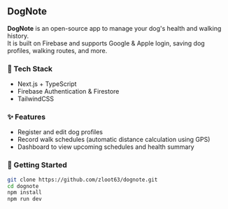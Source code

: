 ## DogNote

**DogNote** is an open-source app to manage your dog's health and walking history.  
It is built on Firebase and supports Google & Apple login, saving dog profiles, walking routes, and more.

### 🔧 Tech Stack
- Next.js + TypeScript
- Firebase Authentication & Firestore
- TailwindCSS

### ✨ Features
- Register and edit dog profiles
- Record walk schedules (automatic distance calculation using GPS)
- Dashboard to view upcoming schedules and health summary

### 🚀 Getting Started

```bash
git clone https://github.com/zloot63/dognote.git
cd dognote
npm install
npm run dev
